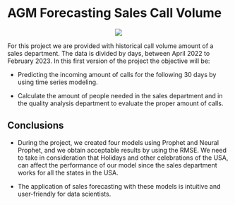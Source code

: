 # AGM Forecasting Sales Call Volume

<p align="center">
  <img src="https://monday.com/blog/wp-content/uploads/2021/05/sales-forecasting-software.jpg" />
</p>

For this project we are provided with historical call volume amount of a sales department. The data is divided by days, between April 2022 to February 2023. In this first version of the project the objective will be: 

* Predicting the incoming amount of calls for the following 30 days by using time series modeling.

* Calculate the amount of people needed in the sales department and in the quality analysis department to evaluate the proper amount of calls.

## Conclusions

* During the project, we created four models using Prophet and Neural Prophet, and we obtain acceptable results by using the RMSE. We need to take in consideration that Holidays and other celebrations of the USA, can affect the performance of our model since the sales department works for all the states in the USA.

* The application of sales forecasting with these models is intuitive and user-friendly for data scientists.



